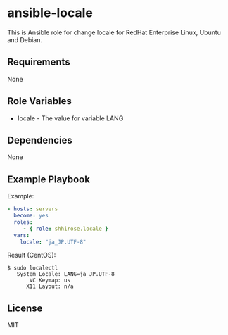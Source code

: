 # ansible-locale

This is Ansible role for change locale for RedHat Enterprise Linux, Ubuntu and Debian.

## Requirements

None

## Role Variables

* locale - The value for variable LANG

## Dependencies

None

## Example Playbook

Example:

```yaml
- hosts: servers
  become: yes
  roles:
     - { role: shhirose.locale }
  vars:
    locale: "ja_JP.UTF-8"
```

Result (CentOS):

```
$ sudo localectl
   System Locale: LANG=ja_JP.UTF-8
       VC Keymap: us
      X11 Layout: n/a
```

## License

MIT
